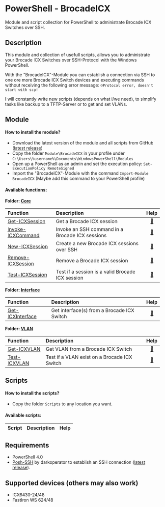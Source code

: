 # PowerShell - BrocadeICX

Module and script collection for PowerShell to administrate Brocade ICX Switches over SSH.

## Description

This module and collection of usefull scripts, allows you to administrate your Brocade ICX Switches over SSH-Protocol with the Windows PowerShell.

With the "BrocadeICX"-Module you can establish a connection via SSH to one ore more Brocade ICX Switch devices and executing commands without receiving the following error message: `☺Protocol error, doesn't start with scp!`

I will constantly write new scripts (depends on what i/we need), to simplify tasks like backup to a TFTP-Server or to get and set VLANs.

## Module

#### How to install the module?

* Download the latest version of the module and all scripts from GitHub ([latest release](https://github.com/BornToBeRoot/PowerShell_BrocadeICX/releases/latest))
* Copy the folder `Module\BrocadeICX` in your profile under `C:\Users\%username%\Documents\WindowsPowerShell\Modules`
* Open up a PowerShell as an admin and set the execution policy: `Set-ExecutionPolicy RemoteSigned`
* Import the "BrocadeICX"-Module with the command `Import-Module BrocadeICX` (Maybe add this command to your PowerShell profile)

#### Available functions:

**Folder: [Core](Module/BrocadeICX/Core)**

| Function | Description | Help | 
| :--- | :--- | :---: |
| [Get-ICXSession](Module/BrocadeICX/Core/Get-ICXSession.ps1) | Get a Brocade ICX session | [:book:](Documentation/Function/Get-ICXSession.README.md) |
| [Invoke-ICXCommand](Module/BrocadeICX/Core/Invoke-ICXCommand.ps1) | Invoke an SSH command in a Brocade ICX sessions | [:book:](Documentation/Function/Invoke-ICXCommand.README.md) |
| [New-ICXSession](Module/BrocadeICX/Core/New-ICXSession.ps1) | Create a new Brocade ICX sessions over SSH | [:book:](Documentation/Function/New-ICXSession.README.md) |
| [Remove-ICXSession](Module/BrocadeICX/Core/Remove-ICXSession.ps1) | Remove a Brocade ICX session | [:book:](Documentation/Function/Remove-ICXSession.README.md) |
| [Test-ICXSession](Module/BrocadeICX/Core/Test-ICXSession.ps1) | Test if a session is a valid Brocade ICX session | [:book:](Documentation/Function/Test-ICXSession.README.md) |

**Folder: [Interface](Module/BrocadeICX/Functions/Interface)**

| Function | Description | Help | 
| :--- | :--- | :---: |
| [Get-ICXInterface](Module/BrocadeICX/Functions/Interface/Get-ICXInterface.ps1) | Get interface(s) from a Brocade ICX Switch | [:book:](Documentation/Function/Get-ICXInterface.README.md) |

**Folder: [VLAN](Module/BrocadeICX/Functions/VLAN)**

| Function | Description | Help | 
| :--- | :--- | :---: |
| [Get-ICXVLAN](Module/BrocadeICX/Functions/VLAN/Get-ICXVLAN.ps1) | Get VLAN from a Brocade ICX Switch | [:book:](Documentation/Function/Get-ICXVLAN.README.md) |
| [Test-ICXVLAN](Module/BrocadeICX/Functions/VLAN/Test-ICXVLAN.ps1) | Test if a VLAN exist on a Brocade ICX Switch | [:book:](Documentation/Function/Test-ICXVLAN.README.md) |

## Scripts

#### How to install the scripts?

* Copy the folder `Scripts` to any location you want.

#### Available scripts:

| Script | Description | Help | 
| :--- | :--- | :---: |

## Requirements

* PowerShell 4.0
* [Posh-SSH](https://github.com/darkoperator/Posh-SSH) by darkoperator to establish an SSH connection ([latest release](https://github.com/darkoperator/Posh-SSH/releases/latest)).

## Supported devices (others may also work)

* ICX6430-24/48
* FastIron WS 624/48

